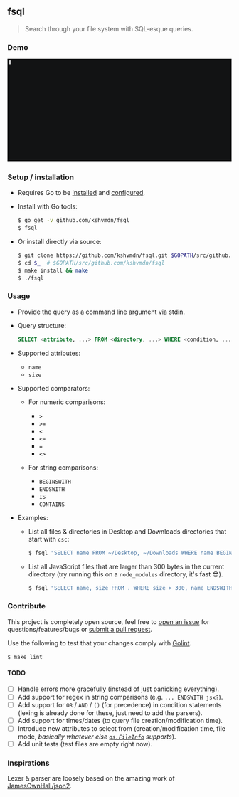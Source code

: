 ## fsql

>Search through your file system with SQL-esque queries.

### Demo

![](./fsql.gif)

### Setup / installation

  - Requires Go to be [installed](https://golang.org/doc/install) and [configured](https://golang.org/doc/install#testing).

  - Install with Go tools:

    ```sh
    $ go get -v github.com/kshvmdn/fsql
    $ fsql
    ```

  - Or install directly via source:

    ```sh
    $ git clone https://github.com/kshvmdn/fsql.git $GOPATH/src/github.com/kshvmdn/fsql
    $ cd $_  # $GOPATH/src/github.com/kshvmdn/fsql
    $ make install && make
    $ ./fsql
    ```

### Usage

  - Provide the query as a command line argument via stdin.

  - Query structure:

    ```sql
    SELECT <attribute, ...> FROM <directory, ...> WHERE <condition, ...>
    ```

  - Supported attributes:

    + `name`
    + `size`

  - Supported comparators:

    + For numeric comparisons:

      * `>`
      * `>=`
      * `<`
      * `<=`
      * `=`
      * `<>`

    + For string comparisons:

      * `BEGINSWITH`
      * `ENDSWITH`
      * `IS`
      * `CONTAINS`

  - Examples:
    
    - List all files & directories in Desktop and Downloads directories that start with `csc`:

      ```sh
      $ fsql "SELECT name FROM ~/Desktop, ~/Downloads WHERE name BEGINSWITH csc"
      ```

    - List all JavaScript files that are larger than 300 bytes in the current directory (try running this on a `node_modules` directory, it's fast :sunglasses:).

      ```sh
      $ fsql "SELECT name, size FROM . WHERE size > 300, name ENDSWITH .js"
      ```

### Contribute

This project is completely open source, feel free to [open an issue](https://github.com/kshvmdn/issues) for questions/features/bugs or [submit a pull request](https://github.com/kshvmdn/pulls).

Use the following to test that your changes comply with [Golint](https://github.com/golang/lint).

  ```sh
  $ make lint
  ```

#### __TODO__

  - [ ] Handle errors more gracefully (instead of just panicking everything).
  - [ ] Add support for regex in string comparisons (e.g. `... ENDSWITH jsx?`).
  - [ ] Add support for `OR` / `AND`  / `()` (for precedence) in condition statements (lexing is already done for these, just need to add the parsers).
  - [ ] Add support for times/dates (to query file creation/modification time).
  - [ ] Introduce new attributes to select from (creation/modification time, file mode, _basically whatever else [`os.FileInfo`](https://golang.org/pkg/os/#FileInfo) supports_).
  - [ ] Add unit tests (test files are empty right now).

### Inspirations

Lexer & parser are loosely based on the amazing work of [JamesOwnHall/json2](https://github.com/JamesOwenHall/json2).
